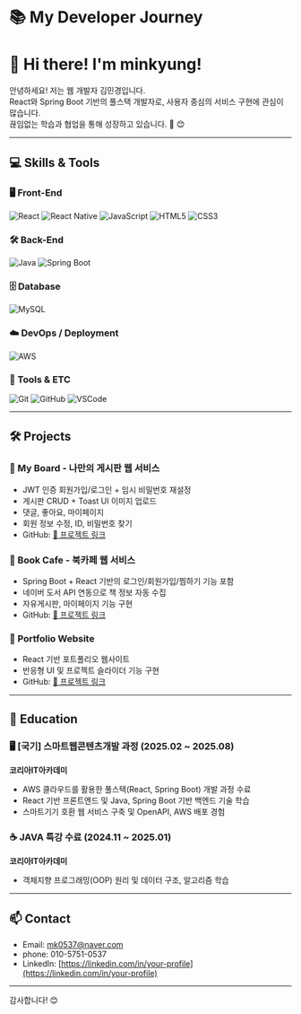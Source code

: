 # 📚 My Developer Journey

# 👋 Hi there! I'm minkyung!

안녕하세요! 저는 웹 개발자 김민경입니다.  
React와 Spring Boot 기반의 풀스택 개발자로, 사용자 중심의 서비스 구현에 관심이 많습니다.  
끊임없는 학습과 협업을 통해 성장하고 있습니다. 🚀 😊

---

## 💻 Skills & Tools

### 🖥️ Front-End
![React](https://img.shields.io/badge/React-61DAFB?style=flat&logo=react)
![React Native](https://img.shields.io/badge/React_Native-20232A?style=flat&logo=react&logoColor=61DAFB)
![JavaScript](https://img.shields.io/badge/JavaScript-F7DF1E?style=flat&logo=javascript&logoColor=black)
![HTML5](https://img.shields.io/badge/HTML5-E34F26?style=flat&logo=html5&logoColor=white)
![CSS3](https://img.shields.io/badge/CSS3-1572B6?style=flat&logo=css3&logoColor=white)

### 🛠️ Back-End
![Java](https://img.shields.io/badge/Java-007396?style=flat&logo=java&logoColor=white)
![Spring Boot](https://img.shields.io/badge/Spring_Boot-6DB33F?style=flat&logo=springboot&logoColor=white)

### 🗄️ Database
![MySQL](https://img.shields.io/badge/MySQL-4479A1?style=flat&logo=mysql&logoColor=white)

### ☁️ DevOps / Deployment
![AWS](https://img.shields.io/badge/AWS-232F3E?style=flat&logo=amazonaws&logoColor=white)

### 🧰 Tools & ETC
![Git](https://img.shields.io/badge/Git-F05032?style=flat&logo=git&logoColor=white)
![GitHub](https://img.shields.io/badge/GitHub-181717?style=flat&logo=github&logoColor=white)
![VSCode](https://img.shields.io/badge/VSCode-007ACC?style=flat&logo=visualstudiocode&logoColor=white)


---

## 🛠️ Projects

### 📌 My Board - 나만의 게시판 웹 서비스
- JWT 인증 회원가입/로그인 + 임시 비밀번호 재설정
- 게시판 CRUD + Toast UI 이미지 업로드
- 댓글, 좋아요, 마이페이지
- 회원 정보 수정, ID, 비밀번호 찾기
- GitHub: [🔗 프로젝트 링크](https://github.com/mk0537/my-login-react-app-deploy)

### 📌 Book Cafe - 북카페 웹 서비스
- Spring Boot + React 기반의 로그인/회원가입/찜하기 기능 포함
- 네이버 도서 API 연동으로 책 정보 자동 수집
- 자유게시판, 마이페이지 기능 구현
- GitHub: [🔗 프로젝트 링크](https://github.com/mk0537/book-cafe-react-app)

### 📌 Portfolio Website
- React 기반 포트폴리오 웹사이트
- 반응형 UI 및 프로젝트 슬라이더 기능 구현
- GitHub: [🔗 프로젝트 링크](https://github.com/mk0537/my-portfolio-react-app)

---

## 📘 Education

### 🖥️ [국기] 스마트웹콘텐츠개발 과정 (2025.02 ~ 2025.08)
**코리아IT아카데미**  
- AWS 클라우드를 활용한 풀스택(React, Spring Boot) 개발 과정 수료  
- React 기반 프론트엔드 및 Java, Spring Boot 기반 백엔드 기술 학습  
- 스마트기기 호환 웹 서비스 구축 및 OpenAPI, AWS 배포 경험

### ☕ JAVA 특강 수료 (2024.11 ~ 2025.01)
**코리아IT아카데미**  
- 객체지향 프로그래밍(OOP) 원리 및 데이터 구조, 알고리즘 학습

---

## 📫 Contact

- Email: mk0537@naver.com 
- phone: 010-5751-0537
- LinkedIn: [https://linkedin.com/in/your-profile](https://linkedin.com/in/your-profile)

---

감사합니다! 😊

